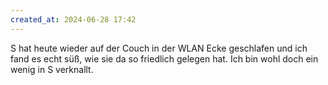 ```yaml
---
created_at: 2024-06-28 17:42
---
```


S hat heute wieder auf der Couch in der WLAN Ecke geschlafen und ich fand es echt süß, wie sie da so friedlich gelegen hat. Ich bin wohl doch ein wenig in S verknallt.
